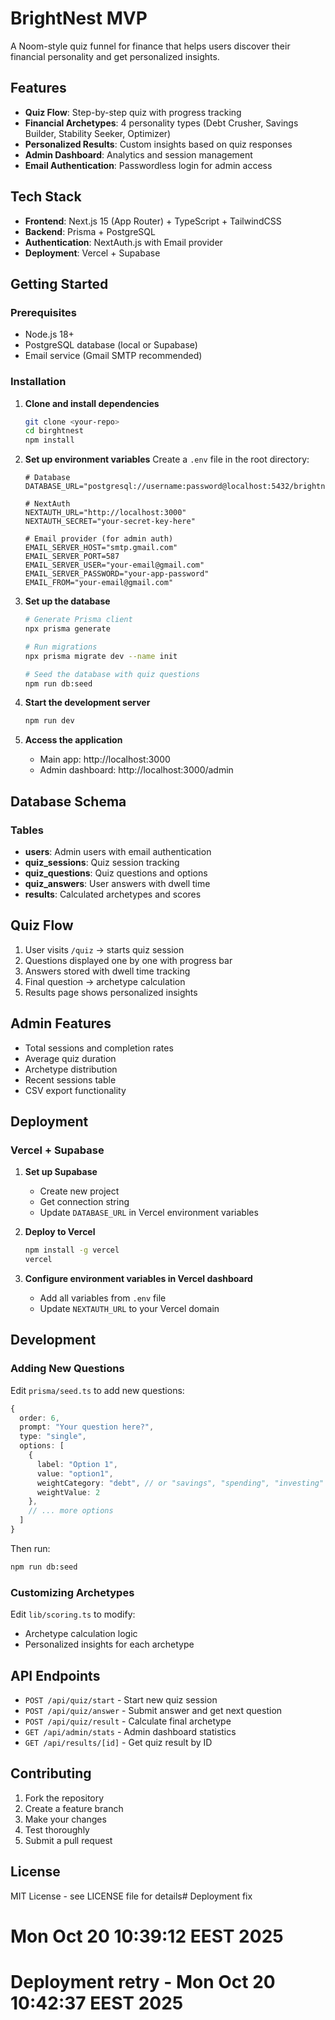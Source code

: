 # BrightNest MVP

A Noom-style quiz funnel for finance that helps users discover their financial personality and get personalized insights.

## Features

- **Quiz Flow**: Step-by-step quiz with progress tracking
- **Financial Archetypes**: 4 personality types (Debt Crusher, Savings Builder, Stability Seeker, Optimizer)
- **Personalized Results**: Custom insights based on quiz responses
- **Admin Dashboard**: Analytics and session management
- **Email Authentication**: Passwordless login for admin access

## Tech Stack

- **Frontend**: Next.js 15 (App Router) + TypeScript + TailwindCSS
- **Backend**: Prisma + PostgreSQL
- **Authentication**: NextAuth.js with Email provider
- **Deployment**: Vercel + Supabase

## Getting Started

### Prerequisites

- Node.js 18+ 
- PostgreSQL database (local or Supabase)
- Email service (Gmail SMTP recommended)

### Installation

1. **Clone and install dependencies**
   ```bash
   git clone <your-repo>
   cd birghtnest
   npm install
   ```

2. **Set up environment variables**
   Create a `.env` file in the root directory:
   ```env
   # Database
   DATABASE_URL="postgresql://username:password@localhost:5432/brightnest"
   
   # NextAuth
   NEXTAUTH_URL="http://localhost:3000"
   NEXTAUTH_SECRET="your-secret-key-here"
   
   # Email provider (for admin auth)
   EMAIL_SERVER_HOST="smtp.gmail.com"
   EMAIL_SERVER_PORT=587
   EMAIL_SERVER_USER="your-email@gmail.com"
   EMAIL_SERVER_PASSWORD="your-app-password"
   EMAIL_FROM="your-email@gmail.com"
   ```

3. **Set up the database**
   ```bash
   # Generate Prisma client
   npx prisma generate
   
   # Run migrations
   npx prisma migrate dev --name init
   
   # Seed the database with quiz questions
   npm run db:seed
   ```

4. **Start the development server**
   ```bash
   npm run dev
   ```

5. **Access the application**
   - Main app: http://localhost:3000
   - Admin dashboard: http://localhost:3000/admin

## Database Schema

### Tables

- **users**: Admin users with email authentication
- **quiz_sessions**: Quiz session tracking
- **quiz_questions**: Quiz questions and options
- **quiz_answers**: User answers with dwell time
- **results**: Calculated archetypes and scores

## Quiz Flow

1. User visits `/quiz` → starts quiz session
2. Questions displayed one by one with progress bar
3. Answers stored with dwell time tracking
4. Final question → archetype calculation
5. Results page shows personalized insights

## Admin Features

- Total sessions and completion rates
- Average quiz duration
- Archetype distribution
- Recent sessions table
- CSV export functionality

## Deployment

### Vercel + Supabase

1. **Set up Supabase**
   - Create new project
   - Get connection string
   - Update `DATABASE_URL` in Vercel environment variables

2. **Deploy to Vercel**
   ```bash
   npm install -g vercel
   vercel
   ```

3. **Configure environment variables in Vercel dashboard**
   - Add all variables from `.env` file
   - Update `NEXTAUTH_URL` to your Vercel domain

## Development

### Adding New Questions

Edit `prisma/seed.ts` to add new questions:

```typescript
{
  order: 6,
  prompt: "Your question here?",
  type: "single",
  options: [
    {
      label: "Option 1",
      value: "option1",
      weightCategory: "debt", // or "savings", "spending", "investing"
      weightValue: 2
    },
    // ... more options
  ]
}
```

Then run:
```bash
npm run db:seed
```

### Customizing Archetypes

Edit `lib/scoring.ts` to modify:
- Archetype calculation logic
- Personalized insights for each archetype

## API Endpoints

- `POST /api/quiz/start` - Start new quiz session
- `POST /api/quiz/answer` - Submit answer and get next question
- `POST /api/quiz/result` - Calculate final archetype
- `GET /api/admin/stats` - Admin dashboard statistics
- `GET /api/results/[id]` - Get quiz result by ID

## Contributing

1. Fork the repository
2. Create a feature branch
3. Make your changes
4. Test thoroughly
5. Submit a pull request

## License

MIT License - see LICENSE file for details# Deployment fix
# Mon Oct 20 10:39:12 EEST 2025
# Deployment retry - Mon Oct 20 10:42:37 EEST 2025
